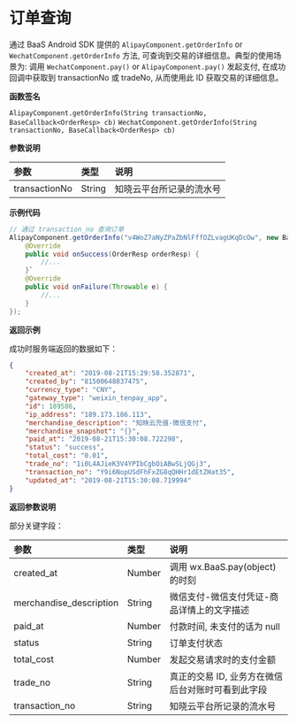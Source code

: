 <!-- ex_nonav -->

# 订单查询

通过 BaaS Android SDK 提供的 `AlipayComponent.getOrderInfo` or `WechatComponent.getOrderInfo` 方法, 可查询到交易的详细信息。典型的使用场景为: 调用 `WechatComponent.pay()` or `AlipayComponent.pay()` 发起支付, 在成功回调中获取到 transactionNo 或 tradeNo, 从而使用此 ID 获取交易的详细信息。

**函数签名**

`AlipayComponent.getOrderInfo(String transactionNo, BaseCallback<OrderResp> cb)`
`WechatComponent.getOrderInfo(String transactionNo, BaseCallback<OrderResp> cb)`

**参数说明**

| 参数                           | 类型    | 说明 |
| :------------------------------| :----- | :-- |
| transactionNo          | String | 知晓云平台所记录的流水号 |

**示例代码**
```java
// 通过 transaction_no 查询订单
AlipayComponent.getOrderInfo("v4WoZ7aNyZPaZbNlFffOZLvagUKqDcOw", new BaseCallback<OrderResp>() {
    @Override
    public void onSuccess(OrderResp orderResp) {
        //...
    }`
    @Override
    public void onFailure(Throwable e) {
        //...
    }
});
```

**返回示例**

成功时服务端返回的数据如下：

```json
{
    "created_at": "2019-08-21T15:29:58.352871",
    "created_by": "81500648837475",
    "currency_type": "CNY",
    "gateway_type": "weixin_tenpay_app",
    "id": 189586,
    "ip_address": "189.173.186.113",
    "merchandise_description": "知晓云充值-微信支付",
    "merchandise_snapshot": "{}",
    "paid_at": "2019-08-21T15:30:08.722298",
    "status": "success",
    "total_cost": "0.01",
    "trade_no": "1i0L4AJieK3V4YPIbCgbOiABwSLjQGj3",
    "transaction_no": "Y9i6NopUSdFhFxZG8qQHHr1dEtZHat35",
    "updated_at": "2019-08-21T15:30:08.719994"
}
```


**返回参数说明**

部分关键字段：

| 参数                    | 类型    | 说明 |
| :---------------------- | :----- | :-- |
| created_at              | Number | 调用 wx.BaaS.pay(object) 的时刻 |
| merchandise_description | String | 微信支付-微信支付凭证-商品详情上的文字描述 |
| paid_at                 | Number | 付款时间, 未支付的话为 null |
| status                  | String | 订单支付状态 |
| total_cost              | Number | 发起交易请求时的支付金额 |
| trade_no                | String | 真正的交易 ID, 业务方在微信后台对账时可看到此字段 |
| transaction_no          | String | 知晓云平台所记录的流水号 |
